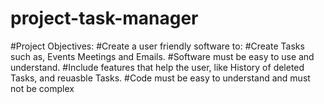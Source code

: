 # project-task-manager
#Project Objectives:
#Create a user friendly software to:
#Create Tasks such as, Events Meetings and Emails. 
#Software must be easy to use and understand.
#Include features that help the user, like History of deleted Tasks, and reuasble Tasks.
#Code must be easy to understand and must not be complex
